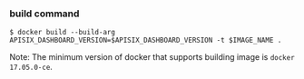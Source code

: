 ### build command

```shell
$ docker build --build-arg APISIX_DASHBOARD_VERSION=$APISIX_DASHBOARD_VERSION -t $IMAGE_NAME .
```

Note: The minimum version of docker that supports building image is `docker 17.05.0-ce`.